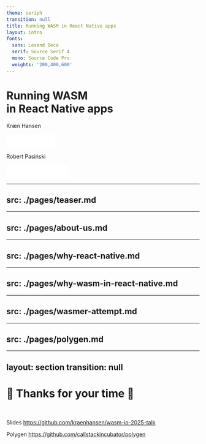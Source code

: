 ```yaml
---
theme: seriph
transition: null
title: Running WASM in React Native apps
layout: intro
fonts:
  sans: Lexend Deca
  serif: Source Serif 4
  mono: Source Code Pro
  weights: '200,400,600'
---
```


<h1 class="text-center">Running WASM<br>in React Native apps</h1>

<div class="grid grid-cols-2 gap-4 text-center">
  <div>
    <p>Kræn Hansen</p>
    <img src="./mongodb-logo.svg" style="height:2rem;margin:auto;" />
  </div>
  <div>
    <p>Robert Pasiński</p>
    <img src="./callstack-logo.webp" style="height:2rem;margin:auto;" />
  </div>
</div>

<!--

-->

---
src: ./pages/teaser.md
---

---
src: ./pages/about-us.md
---

---
src: ./pages/why-react-native.md
---

---
src: ./pages/why-wasm-in-react-native.md
---

---
src: ./pages/wasmer-attempt.md
---

---
src: ./pages/polygen.md
---

---
layout: section
transition: null
---

# 👋 Thanks for your time 💙

<br>

Slides https://github.com/kraenhansen/wasm-io-2025-talk

Polygen https://github.com/callstackincubator/polygen

<!--
 - You can ship WASM for React Native (Still early)
 - What future would you like to see?
Any questions?
-->
